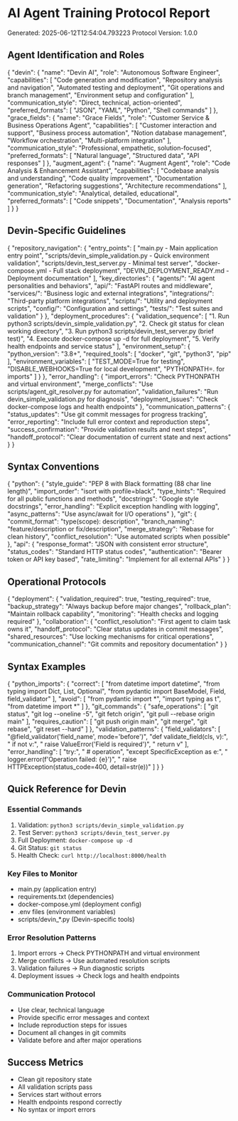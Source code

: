
# AI Agent Training Protocol Report
Generated: 2025-06-12T12:54:04.793223
Protocol Version: 1.0.0

## Agent Identification and Roles
{
  "devin": {
    "name": "Devin AI",
    "role": "Autonomous Software Engineer",
    "capabilities": [
      "Code generation and modification",
      "Repository analysis and navigation",
      "Automated testing and deployment",
      "Git operations and branch management",
      "Environment setup and configuration"
    ],
    "communication_style": "Direct, technical, action-oriented",
    "preferred_formats": [
      "JSON",
      "YAML",
      "Python",
      "Shell commands"
    ]
  },
  "grace_fields": {
    "name": "Grace Fields",
    "role": "Customer Service & Business Operations Agent",
    "capabilities": [
      "Customer interaction and support",
      "Business process automation",
      "Notion database management",
      "Workflow orchestration",
      "Multi-platform integration"
    ],
    "communication_style": "Professional, empathetic, solution-focused",
    "preferred_formats": [
      "Natural language",
      "Structured data",
      "API responses"
    ]
  },
  "augment_agent": {
    "name": "Augment Agent",
    "role": "Code Analysis & Enhancement Assistant",
    "capabilities": [
      "Codebase analysis and understanding",
      "Code quality improvement",
      "Documentation generation",
      "Refactoring suggestions",
      "Architecture recommendations"
    ],
    "communication_style": "Analytical, detailed, educational",
    "preferred_formats": [
      "Code snippets",
      "Documentation",
      "Analysis reports"
    ]
  }
}

## Devin-Specific Guidelines
{
  "repository_navigation": {
    "entry_points": [
      "main.py - Main application entry point",
      "scripts/devin_simple_validation.py - Quick environment validation",
      "scripts/devin_test_server.py - Minimal test server",
      "docker-compose.yml - Full stack deployment",
      "DEVIN_DEPLOYMENT_READY.md - Deployment documentation"
    ],
    "key_directories": {
      "agents/": "AI agent personalities and behaviors",
      "api/": "FastAPI routes and middleware",
      "services/": "Business logic and external integrations",
      "integrations/": "Third-party platform integrations",
      "scripts/": "Utility and deployment scripts",
      "config/": "Configuration and settings",
      "tests/": "Test suites and validation"
    }
  },
  "deployment_procedures": {
    "validation_sequence": [
      "1. Run python3 scripts/devin_simple_validation.py",
      "2. Check git status for clean working directory",
      "3. Run python3 scripts/devin_test_server.py (brief test)",
      "4. Execute docker-compose up -d for full deployment",
      "5. Verify health endpoints and service status"
    ],
    "environment_setup": {
      "python_version": "3.8+",
      "required_tools": [
        "docker",
        "git",
        "python3",
        "pip"
      ],
      "environment_variables": [
        "TEST_MODE=True for testing",
        "DISABLE_WEBHOOKS=True for local development",
        "PYTHONPATH=. for imports"
      ]
    }
  },
  "error_handling": {
    "import_errors": "Check PYTHONPATH and virtual environment",
    "merge_conflicts": "Use scripts/agent_git_resolver.py for automation",
    "validation_failures": "Run devin_simple_validation.py for diagnosis",
    "deployment_issues": "Check docker-compose logs and health endpoints"
  },
  "communication_patterns": {
    "status_updates": "Use git commit messages for progress tracking",
    "error_reporting": "Include full error context and reproduction steps",
    "success_confirmation": "Provide validation results and next steps",
    "handoff_protocol": "Clear documentation of current state and next actions"
  }
}

## Syntax Conventions
{
  "python": {
    "style_guide": "PEP 8 with Black formatting (88 char line length)",
    "import_order": "isort with profile=black",
    "type_hints": "Required for all public functions and methods",
    "docstrings": "Google style docstrings",
    "error_handling": "Explicit exception handling with logging",
    "async_patterns": "Use async/await for I/O operations"
  },
  "git": {
    "commit_format": "type(scope): description",
    "branch_naming": "feature/description or fix/description",
    "merge_strategy": "Rebase for clean history",
    "conflict_resolution": "Use automated scripts when possible"
  },
  "api": {
    "response_format": "JSON with consistent error structure",
    "status_codes": "Standard HTTP status codes",
    "authentication": "Bearer token or API key based",
    "rate_limiting": "Implement for all external APIs"
  }
}

## Operational Protocols
{
  "deployment": {
    "validation_required": true,
    "testing_required": true,
    "backup_strategy": "Always backup before major changes",
    "rollback_plan": "Maintain rollback capability",
    "monitoring": "Health checks and logging required"
  },
  "collaboration": {
    "conflict_resolution": "First agent to claim task owns it",
    "handoff_protocol": "Clear status updates in commit messages",
    "shared_resources": "Use locking mechanisms for critical operations",
    "communication_channel": "Git commits and repository documentation"
  }
}

## Syntax Examples
{
  "python_imports": {
    "correct": [
      "from datetime import datetime",
      "from typing import Dict, List, Optional",
      "from pydantic import BaseModel, Field, field_validator"
    ],
    "avoid": [
      "from pydantic import *",
      "import typing as t",
      "from datetime import *"
    ]
  },
  "git_commands": {
    "safe_operations": [
      "git status",
      "git log --oneline -5",
      "git fetch origin",
      "git pull --rebase origin main"
    ],
    "requires_caution": [
      "git push origin main",
      "git merge",
      "git rebase",
      "git reset --hard"
    ]
  },
  "validation_patterns": {
    "field_validators": [
      "@field_validator('field_name', mode='before')",
      "def validate_field(cls, v):",
      "    if not v:",
      "        raise ValueError('Field is required')",
      "    return v"
    ],
    "error_handling": [
      "try:",
      "    # operation",
      "except SpecificException as e:",
      "    logger.error(f'Operation failed: {e}')",
      "    raise HTTPException(status_code=400, detail=str(e))"
    ]
  }
}

## Quick Reference for Devin

### Essential Commands
1. Validation: `python3 scripts/devin_simple_validation.py`
2. Test Server: `python3 scripts/devin_test_server.py`
3. Full Deployment: `docker-compose up -d`
4. Git Status: `git status`
5. Health Check: `curl http://localhost:8000/health`

### Key Files to Monitor
- main.py (application entry)
- requirements.txt (dependencies)
- docker-compose.yml (deployment config)
- .env files (environment variables)
- scripts/devin_*.py (Devin-specific tools)

### Error Resolution Patterns
1. Import errors → Check PYTHONPATH and virtual environment
2. Merge conflicts → Use automated resolution scripts
3. Validation failures → Run diagnostic scripts
4. Deployment issues → Check logs and health endpoints

### Communication Protocol
- Use clear, technical language
- Provide specific error messages and context
- Include reproduction steps for issues
- Document all changes in git commits
- Validate before and after major operations

## Success Metrics
- Clean git repository state
- All validation scripts pass
- Services start without errors
- Health endpoints respond correctly
- No syntax or import errors
